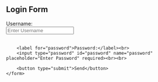 <!DOCTYPE html>
<html lang="en">
<head>
    <meta charset="UTF-8">
    <meta name="viewport" content="width=device-width, initial-scale=1.0">
    <title>Login Form</title>
</head>
<body>
    <h2>Login Form</h2>
    <form action="#" method="post">
        <label for="username">Username:</label><br>
        <input type="text" id="username" name="username" placeholder="Enter Username" required><br><br>

        <label for="password">Password:</label><br>
        <input type="password" id="password" name="password" placeholder="Enter Password" required><br><br>

        <button type="submit">Send</button>
    </form>
</body>
</html>
